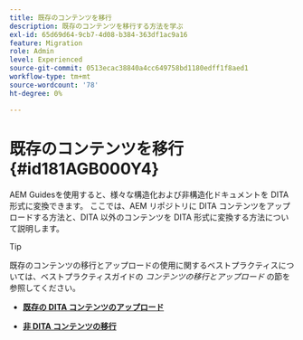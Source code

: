 ```yaml
---
title: 既存のコンテンツを移行
description: 既存のコンテンツを移行する方法を学ぶ
exl-id: 65d69d64-9cb7-4d08-b384-363df1ac9a16
feature: Migration
role: Admin
level: Experienced
source-git-commit: 0513ecac38840a4cc649758bd1180edff1f8aed1
workflow-type: tm+mt
source-wordcount: '78'
ht-degree: 0%

---
```


# 既存のコンテンツを移行 {#id181AGB000Y4}

AEM Guidesを使用すると、様々な構造化および非構造化ドキュメントを DITA 形式に変換できます。 ここでは、AEM リポジトリに DITA コンテンツをアップロードする方法と、DITA 以外のコンテンツを DITA 形式に変換する方法について説明します。

>[!TIP]
>
> 既存のコンテンツの移行とアップロードの使用に関するベストプラクティスについては、ベストプラクティスガイドの *コンテンツの移行とアップロード* の節を参照してください。

- **[既存の DITA コンテンツのアップロード](migrate-content-upload-existing-dita-content.md)**

- **[非 DITA コンテンツの移行](migrate-content-non-dita.md)**
